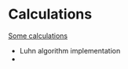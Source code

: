 Calculations
============

[Some calculations](http://earthperson.github.io/Calculations/dashboard/)

* Luhn algorithm implementation
* 
